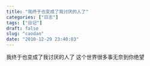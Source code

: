 ```yaml
---
title: "我终于也变成了我讨厌的人了"
categories: ["日志"]
tags: ["日记"]
draft: false
slug: "caodan"
date: "2010-12-29 23:40:03"
---
```


我终于也变成了我讨厌的人了
这个世界很多事无奈到你绝望
